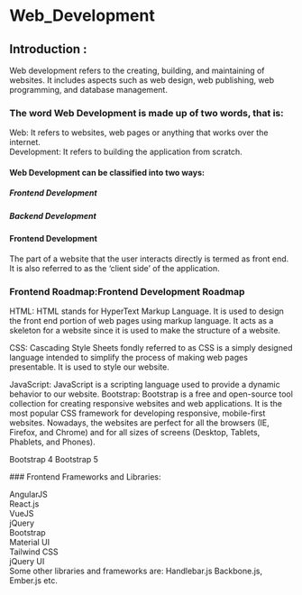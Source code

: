 # Web_Development

## Introduction :

Web development refers to the creating, building, and maintaining of websites. It includes aspects such as web design, web publishing, web programming, and database management. 


### The word Web Development is made up of two words, that is: <br>

Web: It refers to websites, web pages or anything that works over the internet.<br>
Development: It refers to building the application from scratch. <br>


#### Web Development can be classified into two ways:

##### Frontend Development
##### Backend Development


#### Frontend Development
The part of a website that the user interacts directly is termed as front end. It is also referred to as the ‘client side’ of the application.

### Frontend Roadmap:Frontend Development Roadmap<br>
<p> 
HTML: HTML stands for HyperText Markup Language. It is used to design the front end portion of web pages using markup language. It acts as a skeleton for a website since it is used to make the structure of a website.</p> 
<p> CSS: Cascading Style Sheets fondly referred to as CSS is a simply designed language intended to simplify the process of making web pages presentable. It is used to style our website.</p> 
<p> JavaScript: JavaScript is a scripting language used to provide a dynamic behavior to our website.
Bootstrap: Bootstrap is a free and open-source tool collection for creating responsive websites and web applications. It is the most popular CSS framework for developing responsive, mobile-first websites. Nowadays, the websites are perfect for all the browsers (IE, Firefox, and Chrome) and for all sizes of screens (Desktop, Tablets, Phablets, and Phones).</p> 

<p> Bootstrap 4
Bootstrap 5</p> 
### Frontend Frameworks and Libraries:

AngularJS <br>
React.js<br>
VueJS<br>
jQuery<br>
Bootstrap<br>
Material UI<br>
Tailwind CSS<br>
jQuery UI<br>
Some other libraries and frameworks are: Handlebar.js Backbone.js, Ember.js etc.<br>
